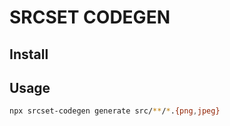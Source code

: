 # SRCSET CODEGEN

## Install

## Usage

```bash
npx srcset-codegen generate src/**/*.{png,jpeg}
```
